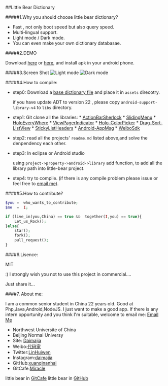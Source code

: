 ##Little Bear Dictionary

#####1.Why you should choose little bear dictionary?

*	Fast , not only boot speed but also query speed.
*	Multi-lingual support.
*	Light mode / Dark mode.
*	You can even make your own dictionary databasae.

#####2.DEMO

Download [here](http://d.pr/f/PXaH) or [here](http://url.cn/FaqVbr), and install apk in your android phone.


#####3.Screen Shot
![Light mode](http://ww2.sinaimg.cn/mw690/610dc034jw1e4ukdj165nj20aa0i5gnq.jpg)  ![Dark mode](http://ww1.sinaimg.cn/mw690/610dc034jw1e4ukg9f522j20a70i6dh7.jpg)

#####4.How to compile:
*	step0: Download a [base dictionary file](http://pan.baidu.com/share/link?shareid=460425&uk=2936412447) and place it in `assets` direcotry. 
    
    if you have update ADT to version 22 , please copy `android-support-library-v4` to `libs` directory.

*	 step1: Git clone all	the libraries:
	*	[ActionBarSherlock](https://github.com/JakeWharton/ActionBarSherlock)
	*	[SlidingMenu](https://github.com/jfeinstein10/SlidingMenu)
	*	[HoloEveryWhere](https://github.com/Prototik/HoloEverywhere)
	*	[ViewPagerIndicator](https://github.com/JakeWharton/Android-ViewPagerIndicator)
	*	[Holo-ColorPicker](https://github.com/LarsWerkman/HoloColorPicker)
	*	[Drag-Sort-ListView](https://github.com/bauerca/drag-sort-listview)
	*	[StickyListHeaders](https://github.com/emilsjolander/StickyListHeaders)
	*	[Android-AppMsg](https://github.com/johnkil/Android-AppMsg)
	*	[WeiboSdk](https://github.com/mobileresearch/weibo_android_sdk)

*	step2: read all the projects' `readme.md` listed above,and solve the denpendency each other.

*	step3: In eclipse or Android studio

	using `project->property->android->library` add function, to add all the library path into little-bear project.
	
*	step4: try to compile. (if there is any compile problem please issue or feel free to [email me](mailto:smallbeardict@163.com)).

#####5.How to contribute?
```php
$you =  who_wants_to_contribute;
$me  =  I;

if (live_in(you,China) == true &&  together(I,you) == true){
	Let_us_Rock();
}else{
	star();
	fork();
	pull_request();
}
```

####6.Lisence:

MIT

:) I strongly wish you not to use this project in commercial….

Just share it...

####7. About me:
	 
I am a common senior student in China 22 years old. Good at Php,Java,Android,NodeJS. I just want to make a good app. If there is any intern opportunity and you think I'm suitable, welcome to email me:  [Email Me](mailto:smallbeardict@163.com)

*	Northwest Universite of China
*	Beijing Normal Universy
*	Site: [Daimajia](http://www.zhan-dui.com)
*	Weibo:[代码家](http://weibo.com/daimajia)
*	Twitter:[LinHuiwen](http://twitter.com/LinHuiwen)
*	Instagram:[daimajia](http://instagram.com/daimajia)
*	GitHub:[xuanqinanhai](http://github.com/xuanqinanhai)
*	GitCafe:[Miracle](https://gitcafe.com/Miracle)

little bear in [GitCafe](https://gitcafe.com/Miracle/little-bear-dictionary)
little bear in [GitHub](https://github.com/xuanqinanhai/little-bear-dictionary)